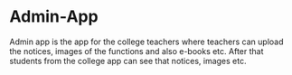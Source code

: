 # Admin-App
Admin app is the app for the college teachers where teachers can upload the notices, images of the functions and also e-books etc.
After that students from the college app can see that notices, images etc.
